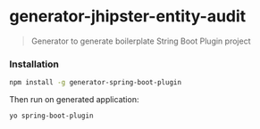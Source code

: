 # generator-jhipster-entity-audit
> Generator to generate boilerplate String Boot Plugin project

### Installation

```bash
npm install -g generator-spring-boot-plugin
```

Then run on generated application:

```bash
yo spring-boot-plugin
```
